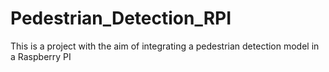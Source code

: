 # Pedestrian_Detection_RPI
This is a project with the aim of integrating a pedestrian detection model in a Raspberry PI
